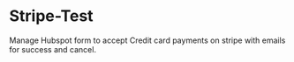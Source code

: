 # Stripe-Test
Manage Hubspot form to accept Credit card payments on stripe with emails for success and cancel. 
